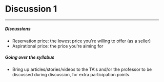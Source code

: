 <h1>Discussion 1</h1>

---

<h5>Discussions</h5>

  * Reservation price: the lowest price you're willing to offer (as a seller)
  * Aspirational price: the price you're aiming for


<h5>Going over the syllabus</h5>

  * Bring up articles/stories/videos to the TA's and/or the professor to be discussed during discussion, for extra participation points